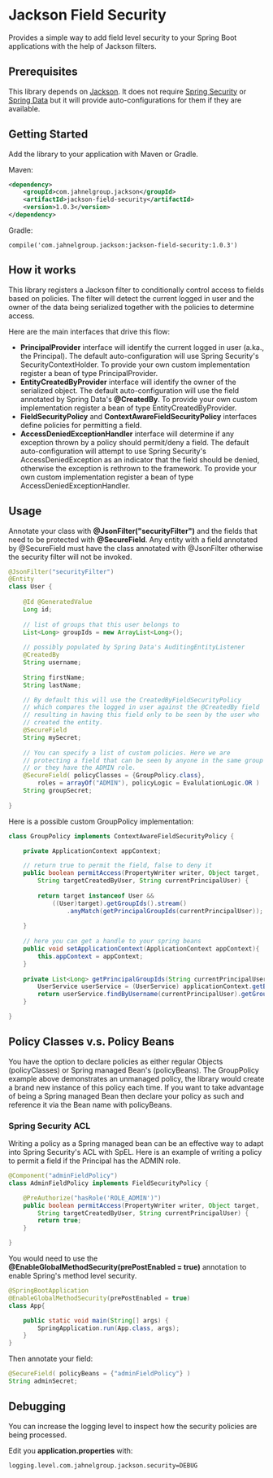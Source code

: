 # Jackson Field Security

Provides a simple way to add field level security to your Spring Boot applications with the help of Jackson filters.

## Prerequisites

This library depends on [Jackson](https://github.com/FasterXML/jackson). It does not require [Spring Security](https://github.com/spring-projects/spring-security) or [Spring Data](https://github.com/spring-projects/spring-data-commons) but it will provide auto-configurations for them if they are available.  

## Getting Started

Add the library to your application with Maven or Gradle.

Maven:
```xml
<dependency>
    <groupId>com.jahnelgroup.jackson</groupId>
    <artifactId>jackson-field-security</artifactId>
    <version>1.0.3</version>
</dependency>
```

Gradle:

```
compile('com.jahnelgroup.jackson:jackson-field-security:1.0.3')
```

## How it works

This library registers a Jackson filter to conditionally control access to fields based on policies. The filter will detect the current logged in user and the owner of the data being serialized together with the policies to determine access. 

Here are the main interfaces that drive this flow:

* **PrincipalProvider** interface will identify the current logged in user (a.ka., the Principal). The default auto-configuration will use Spring Security's SecurityContextHolder. To provide your own custom implementation register a bean of type PrincipalProvider. 
* **EntityCreatedByProvider** interface will identify the owner of the serialized object. The default auto-configuration will use the field annotated by Spring Data's **@CreatedBy**. To provide your own custom implementation register a bean of type EntityCreatedByProvider.
* **FieldSecurityPolicy** and **ContextAwareFieldSecurityPolicy** interfaces define policies for permitting a field.  
* **AccessDeniedExceptionHandler** interface will determine if any exception thrown by a policy should permit/deny a field. The default auto-configuration will attempt to use Spring Security's AccessDeniedException as an indicator that the field should be denied, otherwise the exception is rethrown to the framework. To provide your own custom implementation register a bean of type AccessDeniedExceptionHandler.

## Usage

Annotate your class with **@JsonFilter("securityFilter")** and the fields that need to be protected with **@SecureField**. Any entity with a field annotated by @SecureField must have the class annotated with @JsonFilter otherwise the security filter will not be invoked.

```java
@JsonFilter("securityFilter")
@Entity
class User {
    
    @Id @GeneratedValue
    Long id;
    
    // list of groups that this user belongs to 
    List<Long> groupIds = new ArrayList<Long>();
    
    // possibly populated by Spring Data's AuditingEntityListener
    @CreatedBy
    String username;
    
    String firstName;
    String lastName;

    // By default this will use the CreatedByFieldSecurityPolicy
    // which compares the logged in user against the @CreatedBy field
    // resulting in having this field only to be seen by the user who 
    // created the entity. 
    @SecureField        
    String mySecret;
    
    // You can specify a list of custom policies. Here we are 
    // protecting a field that can be seen by anyone in the same group
    // or they have the ADMIN role. 
    @SecureField( policyClasses = {GroupPolicy.class},
        roles = arrayOf("ADMIN"), policyLogic = EvalulationLogic.OR )     
    String groupSecret;    
    
}
```

Here is a possible custom GroupPolicy implementation:

```java
class GroupPolicy implements ContextAwareFieldSecurityPolicy {

    private ApplicationContext appContext;

    // return true to permit the field, false to deny it
    public boolean permitAccess(PropertyWriter writer, Object target, 
        String targetCreatedByUser, String currentPrincipalUser) {
        
        return target instanceof User && 
            ((User)target).getGroupIds().stream()
                .anyMatch(getPrincipalGroupIds(currentPrincipalUser));
       
    }
         
    // here you can get a handle to your spring beans
    public void setApplicationContext(ApplicationContext appContext){
        this.appContext = appContext;   
    }
    
    private List<Long> getPrincipalGroupIds(String currentPrincipalUser){
        UserService userService = (UserService) applicationContext.getBean("userService");
        return userService.findByUsername(currentPrincipalUser).getGroupIds();
    }

}
```

## Policy Classes v.s. Policy Beans

You have the option to declare policies as either regular Objects (policyClasses) or Spring managed Bean's (policyBeans). The GroupPolicy example above demonstrates an unmanaged policy, the library would create a brand new instance of this policy each time. If you want to take advantage of being a Spring managed Bean then declare your policy as such and reference it via the Bean name with policyBeans. 
 
### Spring Security ACL

Writing a policy as a Spring managed bean can be an effective way to adapt into Spring Security's ACL with SpEL. Here is an example of writing a policy to permit a field if the Principal has the ADMIN role. 

```java
@Component("adminFieldPolicy")
class AdminFieldPolicy implements FieldSecurityPolicy {

    @PreAuthorize("hasRole('ROLE_ADMIN')")
    public boolean permitAccess(PropertyWriter writer, Object target, 
        String targetCreatedByUser, String currentPrincipalUser) {
        return true;
    }

}
```

You would need to use the **@EnableGlobalMethodSecurity(prePostEnabled = true)** annotation to enable Spring's method level security.

```java
@SpringBootApplication
@EnableGlobalMethodSecurity(prePostEnabled = true)
class App{

    public static void main(String[] args) {
        SpringApplication.run(App.class, args);
    }
}
``` 

Then annotate your field:

```java
@SecureField( policyBeans = {"adminFieldPolicy"} ) 
String adminSecret;
```
 
## Debugging

You can increase the logging level to inspect how the security policies are being processed.

Edit you **application.properties** with:
```
logging.level.com.jahnelgroup.jackson.security=DEBUG
```